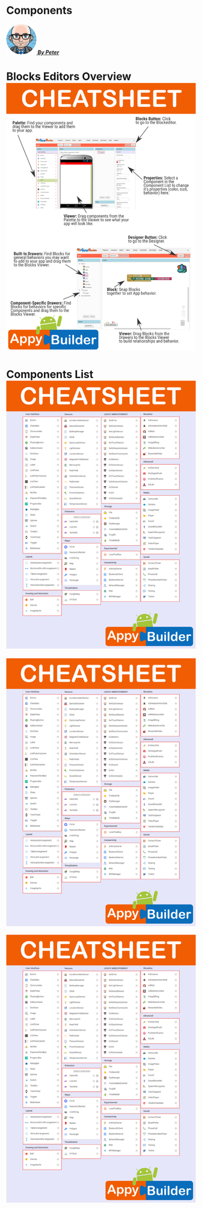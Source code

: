 # Components

##### [![](/assets/peter2.png) By Peter](http://community.appybuilder.com/u/peter_mathijssen/summary)

# Blocks Editors Overview![](/assets/abCheatsheet2.png)

#### 

# Components List ![](/assets/abCheatsheet.png)

#### ![](/assets/abCheatsheet.png)

#### ![](/assets/abCheatsheet.png)



